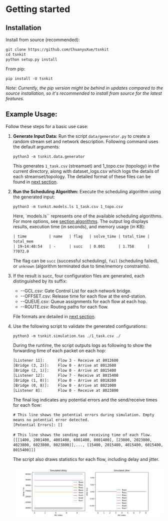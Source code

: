 <!--
Author: <Chuanyu> (skewcy@gmail.com)
quickstarted.md (c) 2023
Desc: description
Created:  2023-11-28T20:50:32.963Z
-->

# Getting started

## Installation

Install from source (recommended):

```
git clone https://github.com/ChuanyuXue/tsnkit
cd tsnkit
python setup.py install
```


From pip: 

```
pip install -U tsnkit
```

*Note: Currently, the pip version might be behind in updates compared to the source installation, so it's recommended to install from source for the latest features.*

## Example Usage:

Follow these steps for a basic use case: 

1. **Generate Input Data:** Run the script `data/generator.py` to create a random stream set and network description. Following command uses the default arguments:

    ```
    python3 -m tsnkit.data.generator
    ```

    This generates `1_task.csv` (streamset) and 1_topo.csv (topology) in the current directory, along with dataset_logs.csv which logs the details of each streamset/topology. The detailed format of these files can be found in [next section](dataprep.md).

2. **Run the Scheduling Algorithm:** Execute the scheduling algorithm using the generated input:

    ```
    python3 -m tsnkit.models.ls 1_task.csv 1_topo.csv 
    ``` 

    Here, `models.ls`` represents one of the available scheduling algorithms. For more options, see [section algorithms](schedule.md). The output log displays results, execution time (in seconds), and memory usage (in KB):


    ```
    | time          | name   | flag   | solve_time | total_time | total_mem
    | 19~14:48:54   | -      | succ   | 0.001      | 1.758      | 77072.0 
    ```

    The flag can be `succ` (successful scheduling), `fail` (scheduling failed), or `unknown` (algorithm terminated due to time/memory constraints).

3. If the result is succ, four configuration files are generated, each distinguished by its suffix:


   -  --GCL.csv: Gate Control List for each network bridge.
   -  --OFFSET.csv: Release time for each flow at the end-station.
   -  --QUEUE.csv: Queue assignments for each flow at each hop.
   -  --ROUTE.csv: Routing paths for each flow.
   
   File formats are detailed in [next section](dataprep.md).

4. Use the following script to validate the generated configurations:

    ```
    python3 -m tsnkit.simulation.tas ./1_task.csv ./
    ```

    During the runtime, the script outputs logs as following to show the forwarding time of each packet on each hop:

    ```
    [Listener 11]:      Flow 3 - Receive at 8012600
    [Bridge (3, 2)]:    Flow 0 - Arrive at 8012600
    [Bridge (2, 1)]:    Flow 0 - Arrive at 8015400
    [Listener 12]:      Flow 7 - Receive at 8015400
    [Bridge (1, 0)]:    Flow 0 - Arrive at 8018200
    [Bridge (0, 8)]:    Flow 0 - Arrive at 8021000
    [Listener 8]:       Flow 0 - Receive at 8023800
    ```

    The final log indicates any potential errors and the send/receive times for each flow:

    ``` 
    # This line shows the potential errors during simulation. Empty means no potential error detected.
    [Potential Errors]: []

    # This line shows the sending and receiving time of each flow.
    [[[1400, 2001400, 4001400, 6001400, 8001400], [23800, 2023800, 4023800, 6023800, 8023800]],..., [15400, 2015400, 4015400, 6015400, 8015400]]]
    ```

    The script also draws statistics for each flow, including delay and jitter.

    ![image](fig/simulation_results.png)
